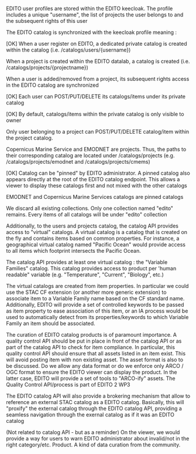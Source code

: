 EDITO user profiles are stored within the EDITO keecloak. The profile includes a unique "username", the list of projects the user belongs to and the subsequent rights of this user

The EDITO catalog is synchronized with the keecloak profile meaning : 

[OK] When a user register on EDITO, a dedicated private catalog is created within the catalog (i.e. /catalogs/users/{username})

When a project is created within the EDITO datalab, a catalog is created (i.e. /catalogs/projects/{projectname})

When a user is added/removed from a project, its subsequent rights access in the EDITO catalog are synchronized

[OK] Each user can POST/PUT/DELETE its  catalogs/items under its private catalog

[OK] By default, catalogs/items within the private catalog is only visible to owner

Only user belonging to a project can POST/PUT/DELETE catalog/item within the project catalog.

Copernicus Marine Service and EMODNET are projects. Thus, the paths to their corresponding catalog are located under /catalogs/projects (e.g. /catalogs/projects/emodnet and /catalogs/projects/cmems)

[OK] Catalog can be "pinned" by EDITO administrator. A pinned catalog also appears directly at the root of the EDITO catalog endpoint. This allows a viewer to display these catalogs first and not mixed with the other catalogs

EMODNET and Copernicus Marine Services catalogs are pinned catalogs

We discard all existing collections. Only one collection named "edito" remains. Every items of all catalogs will be under "edito" collection

Additionally, to the users and projects catalog, the catalog API provides access to "virtual" catalogs. A virtual catalog is a catalog that is created on the fly and contains items based on common properties. For instance, a geographical virtual catalog named "Pacific Ocean" would provide access to all items which footprint intersects the Pacific Ocean. 

The catalog API provides at least one virtual catalog : the "Variable Families" catalog. This catalog provides access to product per 'human readable" variable (e.g. "Temperature", "Current", "Biology", etc.)

The virtual catalogs are created from item properties. In particular we could use the STAC CF extension (or another more generic extension) to associate item to a Variable Family name based on the CF standard name. Additionally, EDITO will provide a set of controlled keywords to be passed as item property to ease association of this item, or an IA process would be used to automatically detect from its properties/keywords to which Variable Family an item should be associated. 

The curation of EDITO catalog products is of paramount importance. A quality control API should be put in place in front of the catalog API or as part of the catalog API to check for item compliance. In particular,  this quality control API should ensure that all assets listed in an item exist. This will avoid posting item with non existing asset. The asset format is also to be discussed. Do we allow any data format or do we enforce only ARCO / OGC format to ensure the EDITO viewer can display the product. In the latter case, EDITO will provide a set of tools to "ARCO-ify" assets. The Quality Control API/process is part of EDITO 2 WP3

The EDITO catalog API will also provide a brokering mechanism that allow to reference an external STAC catalog as a EDITO catalog. Basically, this will "proxify" the external catalog through the EDITO catalog API, providing a seamless navigation through the exernal catalog as if it was an EDITO catalog

(Not related to catalog API - but as a reminder) On the viewer, we would provide a way for users to warn EDITO administrator about invalid/not in the right category/etc. Product. A kind of data curation from the community. 